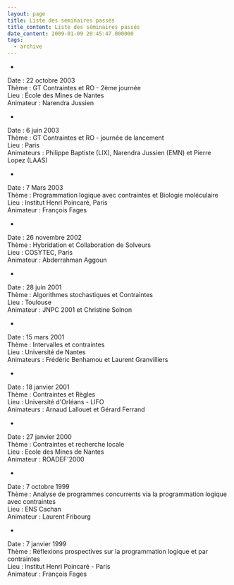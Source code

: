 ```yaml
---
layout: page
title: Liste des séminaires passés 
title_content: Liste des séminaires passés 
date_content: 2009-01-09 20:45:47.000000
tags:
  - archive
---
```



  * 

Date : 22 octobre 2003  
Thème : GT Contraintes et RO - 2ème journée  
Lieu : École des Mines de Nantes  
Animateur : Narendra Jussien





  * 

Date : 6 juin 2003  
Thème : GT Contraintes et RO - journée de lancement  
Lieu : Paris  
Animateurs : Philippe Baptiste (LIX), Narendra Jussien (EMN) et Pierre Lopez
(LAAS)





  * 

Date : 7 Mars 2003  
Thème : Programmation logique avec contraintes et Biologie moléculaire  
Lieu : Institut Henri Poincaré, Paris  
Animateur : François Fages





  * 

Date : 26 novembre 2002  
Thème : Hybridation et Collaboration de Solveurs  
Lieu : COSYTEC, Paris  
Animateur : Abderrahman Aggoun





  * 

Date : 28 juin 2001  
Thème : Algorithmes stochastiques et Contraintes  
Lieu : Toulouse  
Animateur : JNPC 2001 et Christine Solnon





  * 

Date : 15 mars 2001  
Thème : Intervalles et contraintes  
Lieu : Université de Nantes  
Animateurs : Frédéric Benhamou et Laurent Granvilliers





  * 

Date : 18 janvier 2001  
Thème : Contraintes et Règles  
Lieu : Université d'Orléans - LIFO  
Animateurs : Arnaud Lallouet et Gérard Ferrand





  * 

Date : 27 janvier 2000  
Thème : Contraintes et recherche locale  
Lieu : Ecole des Mines de Nantes  
Animateur : ROADEF'2000





  * 

Date : 7 octobre 1999  
Thème : Analyse de programmes concurrents via la programmation logique avec
contraintes  
Lieu : ENS Cachan  
Animateur : Laurent Fribourg





  * 

Date : 7 janvier 1999  
Thème : Réflexions prospectives sur la programmation logique et par
contraintes  
Lieu : Institut Henri Poincaré - Paris  
Animateur : François Fages





